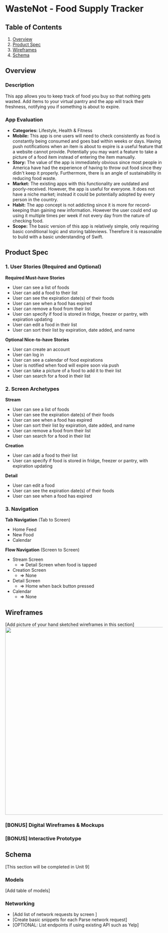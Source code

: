 # WasteNot - Food Supply Tracker

## Table of Contents

1. [Overview](#Overview)
2. [Product Spec](#Product-Spec)
3. [Wireframes](#Wireframes)
4. [Schema](#Schema)

## Overview

### Description

This app allows you to keep track of food you buy so that nothing gets wasted. Add items to your virtual pantry and the app will track their freshness, notifying you if something is about to expire.

### App Evaluation

- **Categories:** Lifestyle, Health & Fitness
- **Mobile:** This app is one users will need to check consistently as food is constantly being consumed and goes bad within weeks or days. Having push notifications when an item is about to expire is a useful feature that a website cannot provide. Potentially you may want a feature to take a picture of a food item instead of entering the item manually.
- **Story:** The value of the app is immediately obvious since most people in America have had the experience of having to throw out food since they didn't keep it properly. Furthermore, there is an angle of sustainability in reducing food waste.
- **Market:** The existing apps with this functionality are outdated and poorly-received. However, the app is useful for everyone. It does not have a niche market; instead it could be potentially adopted by every person in the country.
- **Habit:** The app concept is not addicting since it is more for record-keeping than gaining new information. However the user could end up using it multiple times per week if not every day from the nature of checking food.
- **Scope:** The basic version of this app is relatively simple, only requiring basic conditional logic and storing tableviews. Therefore it is reasonable to build with a basic understanding of Swift.

## Product Spec

### 1. User Stories (Required and Optional)

**Required Must-have Stories**

* User can see a list of foods
* User can add a food to their list
* User can see the expiration date(s) of their foods
* User can see when a food has expired
* User can remove a food from their list
* User can specify if food is stored in fridge, freezer or pantry, with expiration updating
* User can edit a food in their list
* User can sort their list by expiration, date added, and name

**Optional Nice-to-have Stories**

* User can create an account
* User can log in
* User can see a calendar of food expirations
* User is notified when food will expire soon via push
* User can take a picture of a food to add it to their list
* User can search for a food in their list

### 2. Screen Archetypes

**Stream**
* User can see a list of foods
* User can see the expiration date(s) of their foods
* User can see when a food has expired
* User can sort their list by expiration, date added, and name
* User can remove a food from their list
* User can search for a food in their list

**Creation**
* User can add a food to their list
* User can specify if food is stored in fridge, freezer or pantry, with expiration updating

**Detail**
* User can edit a food
* User can see the expiration date(s) of their foods
* User can see when a food has expired


### 3. Navigation

**Tab Navigation** (Tab to Screen)

* Home Feed
* New Food
* Calendar

**Flow Navigation** (Screen to Screen)

- Stream Screen 
  - => Detail Screen when food is tapped
- Creation Screen 
  - => None
- Detail Screen 
  - => Home when back button pressed
- Calendar
  - => None


## Wireframes

[Add picture of your hand sketched wireframes in this section]
<img src="YOUR_WIREFRAME_IMAGE_URL" width=600>

### [BONUS] Digital Wireframes & Mockups

### [BONUS] Interactive Prototype

## Schema 

[This section will be completed in Unit 9]

### Models

[Add table of models]

### Networking

- [Add list of network requests by screen ]
- [Create basic snippets for each Parse network request]
- [OPTIONAL: List endpoints if using existing API such as Yelp]